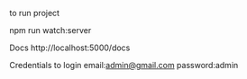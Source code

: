 to run project

npm run watch:server


Docs
http://localhost:5000/docs


Credentials to login
email:admin@gmail.com
password:admin
